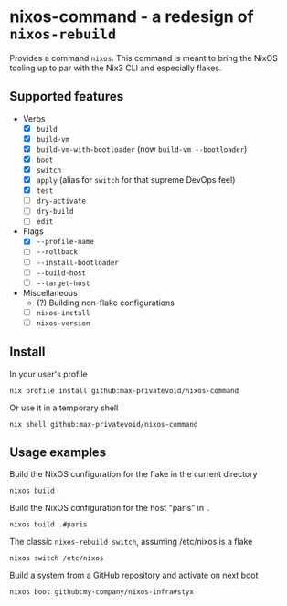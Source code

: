 # nixos-command - a redesign of `nixos-rebuild`

Provides a command `nixos`. This command is meant to bring the NixOS tooling up to par with the Nix3 CLI and especially flakes.

## Supported features

- Verbs
  - [x] `build`
  - [x] `build-vm`
  - [x] `build-vm-with-bootloader` (now `build-vm --bootloader`)
  - [x] `boot`
  - [x] `switch`
  - [x] `apply` (alias for `switch` for that supreme DevOps feel)
  - [x] `test`
  - [ ] `dry-activate`
  - [ ] `dry-build`
  - [ ] `edit`
- Flags
  - [x] `--profile-name`
  - [ ] `--rollback`
  - [ ] `--install-bootloader`
  - [ ] `--build-host`
  - [ ] `--target-host`
- Miscellaneous
  - (?) Building non-flake configurations
  - [ ] `nixos-install`
  - [ ] `nixos-version`
      
## Install

In your user's profile
```
nix profile install github:max-privatevoid/nixos-command
```

Or use it in a temporary shell
```
nix shell github:max-privatevoid/nixos-command
```

## Usage examples

Build the NixOS configuration for the flake in the current directory

```
nixos build
```
Build the NixOS configuration for the host "paris" in `.`

```
nixos build .#paris
```

The classic `nixos-rebuild switch`, assuming /etc/nixos is a flake
```
nixos switch /etc/nixos
```

Build a system from a GitHub repository and activate on next boot
```
nixos boot github:my-company/nixos-infra#styx
```